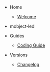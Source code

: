 - Home

  - [Welcome](/)

- mobject-led

- Guides

  - [Coding Guide](https://mobject-dev-team.github.io/mobject-coding-convention/#/)

- Versions

  - [Changelog](changelog.md)
